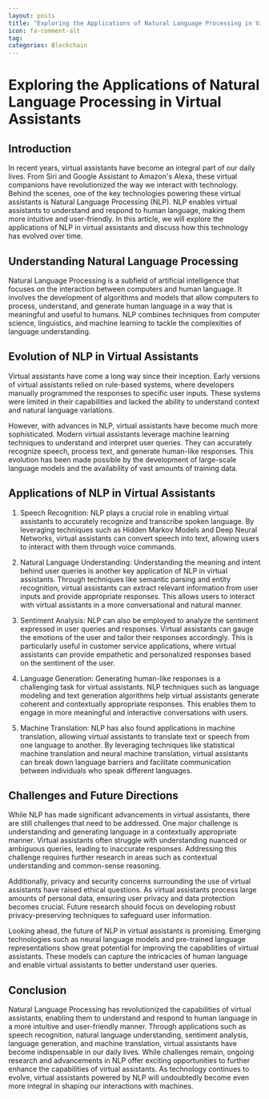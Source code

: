 ```yaml
---
layout: posts
title: "Exploring the Applications of Natural Language Processing in Virtual Assistants"
icon: fa-comment-alt
tag:      
categories: Blockchain
---
```



# Exploring the Applications of Natural Language Processing in Virtual Assistants

## Introduction

In recent years, virtual assistants have become an integral part of our daily lives. From Siri and Google Assistant to Amazon's Alexa, these virtual companions have revolutionized the way we interact with technology. Behind the scenes, one of the key technologies powering these virtual assistants is Natural Language Processing (NLP). NLP enables virtual assistants to understand and respond to human language, making them more intuitive and user-friendly. In this article, we will explore the applications of NLP in virtual assistants and discuss how this technology has evolved over time.

## Understanding Natural Language Processing

Natural Language Processing is a subfield of artificial intelligence that focuses on the interaction between computers and human language. It involves the development of algorithms and models that allow computers to process, understand, and generate human language in a way that is meaningful and useful to humans. NLP combines techniques from computer science, linguistics, and machine learning to tackle the complexities of language understanding.

## Evolution of NLP in Virtual Assistants

Virtual assistants have come a long way since their inception. Early versions of virtual assistants relied on rule-based systems, where developers manually programmed the responses to specific user inputs. These systems were limited in their capabilities and lacked the ability to understand context and natural language variations.

However, with advances in NLP, virtual assistants have become much more sophisticated. Modern virtual assistants leverage machine learning techniques to understand and interpret user queries. They can accurately recognize speech, process text, and generate human-like responses. This evolution has been made possible by the development of large-scale language models and the availability of vast amounts of training data.

## Applications of NLP in Virtual Assistants

1. Speech Recognition: NLP plays a crucial role in enabling virtual assistants to accurately recognize and transcribe spoken language. By leveraging techniques such as Hidden Markov Models and Deep Neural Networks, virtual assistants can convert speech into text, allowing users to interact with them through voice commands.

2. Natural Language Understanding: Understanding the meaning and intent behind user queries is another key application of NLP in virtual assistants. Through techniques like semantic parsing and entity recognition, virtual assistants can extract relevant information from user inputs and provide appropriate responses. This allows users to interact with virtual assistants in a more conversational and natural manner.

3. Sentiment Analysis: NLP can also be employed to analyze the sentiment expressed in user queries and responses. Virtual assistants can gauge the emotions of the user and tailor their responses accordingly. This is particularly useful in customer service applications, where virtual assistants can provide empathetic and personalized responses based on the sentiment of the user.

4. Language Generation: Generating human-like responses is a challenging task for virtual assistants. NLP techniques such as language modeling and text generation algorithms help virtual assistants generate coherent and contextually appropriate responses. This enables them to engage in more meaningful and interactive conversations with users.

5. Machine Translation: NLP has also found applications in machine translation, allowing virtual assistants to translate text or speech from one language to another. By leveraging techniques like statistical machine translation and neural machine translation, virtual assistants can break down language barriers and facilitate communication between individuals who speak different languages.

## Challenges and Future Directions

While NLP has made significant advancements in virtual assistants, there are still challenges that need to be addressed. One major challenge is understanding and generating language in a contextually appropriate manner. Virtual assistants often struggle with understanding nuanced or ambiguous queries, leading to inaccurate responses. Addressing this challenge requires further research in areas such as contextual understanding and common-sense reasoning.

Additionally, privacy and security concerns surrounding the use of virtual assistants have raised ethical questions. As virtual assistants process large amounts of personal data, ensuring user privacy and data protection becomes crucial. Future research should focus on developing robust privacy-preserving techniques to safeguard user information.

Looking ahead, the future of NLP in virtual assistants is promising. Emerging technologies such as neural language models and pre-trained language representations show great potential for improving the capabilities of virtual assistants. These models can capture the intricacies of human language and enable virtual assistants to better understand user queries.

## Conclusion

Natural Language Processing has revolutionized the capabilities of virtual assistants, enabling them to understand and respond to human language in a more intuitive and user-friendly manner. Through applications such as speech recognition, natural language understanding, sentiment analysis, language generation, and machine translation, virtual assistants have become indispensable in our daily lives. While challenges remain, ongoing research and advancements in NLP offer exciting opportunities to further enhance the capabilities of virtual assistants. As technology continues to evolve, virtual assistants powered by NLP will undoubtedly become even more integral in shaping our interactions with machines.